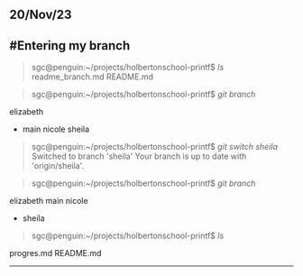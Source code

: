20/Nov/23 
---
#Entering my branch
---
> sgc@penguin:~/projects/holbertonschool-printf$ *ls*
readme_branch.md  README.md

> sgc@penguin:~/projects/holbertonschool-printf$ *git branch*

  elizabeth
* main
  nicole
  sheila

> sgc@penguin:~/projects/holbertonschool-printf$ *git switch sheila*
Switched to branch 'sheila'
Your branch is up to date with 'origin/sheila'.

> sgc@penguin:~/projects/holbertonschool-printf$ *git branch*

  elizabeth
  main
  nicole
* sheila

> sgc@penguin:~/projects/holbertonschool-printf$ *ls*

progres.md  README.md

---

